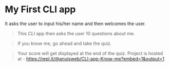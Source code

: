 **My First CLI app**
====
It asks the user to input his/her name and then welcomes the user.
>This _CLI_ app then asks the user 10 questions about me. 
 
>If you know me, go ahead and take the quiz.

>Your score will get displayed at the end of the quiz.
Project is hosted at - https://repl.it/@anujsweb/CLI-app-Know-me?embed=1&output=1
